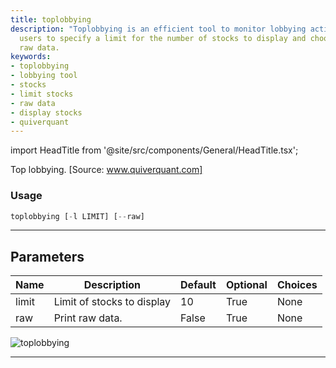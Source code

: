```yaml
---
title: toplobbying
description: "Toplobbying is an efficient tool to monitor lobbying activities. It allows"
  users to specify a limit for the number of stocks to display and choose to print
  raw data.
keywords:
- toplobbying
- lobbying tool
- stocks
- limit stocks
- raw data
- display stocks
- quiverquant
---
```


import HeadTitle from '@site/src/components/General/HeadTitle.tsx';

<HeadTitle title="stocks/gov/toplobbying - Reference | OpenBB Terminal Docs" />

Top lobbying. [Source: www.quiverquant.com]

### Usage

```python
toplobbying [-l LIMIT] [--raw]
```

---

## Parameters

| Name | Description | Default | Optional | Choices |
| ---- | ----------- | ------- | -------- | ------- |
| limit | Limit of stocks to display | 10 | True | None |
| raw | Print raw data. | False | True | None |

![toplobbying](https://user-images.githubusercontent.com/46355364/154266510-5e46cafe-f4b6-4fa2-9b87-6ae5e1f1a726.png)

---
